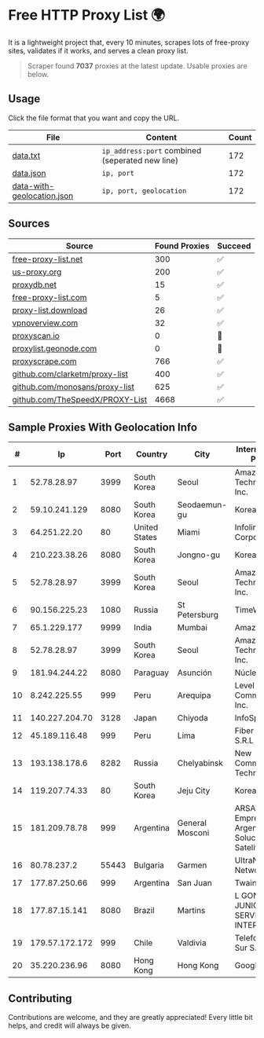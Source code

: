
# Free HTTP Proxy List 🌍

It is a lightweight project that, every 10 minutes, scrapes lots of free-proxy sites, validates if it works, and serves a clean proxy list.


> Scraper found **7037** proxies at the latest update. Usable proxies are below.

## Usage

Click the file format that you want and copy the URL.


|File|Content|Count|
|----|-------|-----|
|[data.txt](https://raw.githubusercontent.com/themiralay/Proxy-List-World/master/data.txt)|`ip_address:port` combined (seperated new line)|172|
|[data.json](https://raw.githubusercontent.com/themiralay/Proxy-List-World/master/data.json)|`ip, port`|172|
|[data-with-geolocation.json](https://raw.githubusercontent.com/themiralay/Proxy-List-World/master/data-with-geolocation.json)|`ip, port, geolocation`|172|

## Sources

|Source|Found Proxies|Succeed|
|------|-------------|-------|
|[free-proxy-list.net](https://free-proxy-list.net)|300|✅|
|[us-proxy.org](https://www.us-proxy.org)|200|✅|
|[proxydb.net](http://proxydb.net)|15|✅|
|[free-proxy-list.com](https://free-proxy-list.com/?page=&port=&type%5B%5D=http&type%5B%5D=https&up_time=0&search=Search)|5|✅|
|[proxy-list.download](https://www.proxy-list.download/HTTP)|26|✅|
|[vpnoverview.com](https://vpnoverview.com/privacy/anonymous-browsing/free-proxy-servers)|32|✅|
|[proxyscan.io](https://www.proxyscan.io)|0|🚫|
|[proxylist.geonode.com](https://proxylist.geonode.com/api/proxy-list?limit=300&page=1&sort_by=lastChecked&sort_type=desc&protocols=http,https)|0|🚫|
|[proxyscrape.com](https://api.proxyscrape.com/v2/?request=displayproxies&protocol=http&timeout=10000&country=all&ssl=all&anonymity=all)|766|✅|
|[github.com/clarketm/proxy-list](https://raw.githubusercontent.com/clarketm/proxy-list/master/proxy-list-raw.txt)|400|✅|
|[github.com/monosans/proxy-list](https://raw.githubusercontent.com/monosans/proxy-list/main/proxies/http.txt)|625|✅|
|[github.com/TheSpeedX/PROXY-List](https://raw.githubusercontent.com/TheSpeedX/PROXY-List/master/http.txt)|4668|✅|


## Sample Proxies With Geolocation Info

|#|Ip|Port|Country|City|Internet Service Provider|
|-|--|----|-------|----|-------------------------|
|1|52.78.28.97|3999|South Korea|Seoul|Amazon Technologies Inc.|
|2|59.10.241.129|8080|South Korea|Seodaemun-gu|Korea Telecom|
|3|64.251.22.20|80|United States|Miami|Infolink Global Corporation|
|4|210.223.38.26|8080|South Korea|Jongno-gu|Korea Telecom|
|5|52.78.28.97|3999|South Korea|Seoul|Amazon Technologies Inc.|
|6|90.156.225.23|1080|Russia|St Petersburg|TimeWeb Ltd.|
|7|65.1.229.177|9999|India|Mumbai|Amazon.com|
|8|52.78.28.97|3999|South Korea|Seoul|Amazon Technologies Inc.|
|9|181.94.244.22|8080|Paraguay|Asunción|Núcleo S.A.|
|10|8.242.225.55|999|Peru|Arequipa|Level 3 Communications, Inc.|
|11|140.227.204.70|3128|Japan|Chiyoda|InfoSphere|
|12|45.189.116.48|999|Peru|Lima|Fiber Digital S.R.L|
|13|193.138.178.6|8282|Russia|Chelyabinsk|New Communication Technologies|
|14|119.207.74.33|80|South Korea|Jeju City|Korea Telecom|
|15|181.209.78.78|999|Argentina|General Mosconi|ARSAT - Empresa Argentina de Soluciones Satelitales S.A.|
|16|80.78.237.2|55443|Bulgaria|Garmen|UltraNET - Halil Network|
|17|177.87.250.66|999|Argentina|San Juan|Twainsat SRL|
|18|177.87.15.141|8080|Brazil|Martins|L GONZAGA JUNIOR SERVICOS DE INTERNET - ME|
|19|179.57.172.172|999|Chile|Valdivia|Telefonica del Sur S.A.|
|20|35.220.236.96|8080|Hong Kong|Hong Kong|Google LLC|



## Contributing

Contributions are welcome, and they are greatly appreciated! Every
little bit helps, and credit will always be given.

